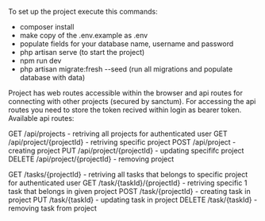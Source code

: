To set up the project execute this commands:

- composer install
- make copy of the .env.example as .env
- populate fields for your database name, username and password
- php artisan serve (to start the project)
- npm run dev
- php artisan migrate:fresh --seed (run all migrations and populate database with data)

Project has web routes accessible within the browser and api routes for connecting with other projects (secured by sanctum).
For accessing the api routes you need to store the token recived within login as bearer token.
Available api routes:

GET /api/projects - retriving all projects for authenticated user
GET /api/project/{projectId} - retriving specific project
POST /api/project - creating project
PUT /api/project/{projectId} - updating specififc project
DELETE /api/project/{projectId} - removing project

GET /tasks/{projectId} - retriving all tasks that belongs to specific project for authenticated user
GET /task/{taskId}/{projectId} - retriving specific 1 task that belongs in given project
POST /task/{projectId} - creating task in project
PUT /task/{taskId} - updating task in project
DELETE /task/{taskId} - removing task from project